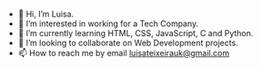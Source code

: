 - 👋 Hi, I’m Luisa.
- 👀 I’m interested in working for a Tech Company.
- 🌱 I’m currently learning HTML, CSS, JavaScript, C and Python.
- 💞️ I’m looking to collaborate on Web Development projects.
- 📫 How to reach me by email luisateixeirauk@gmail.com

<!---
Luisaphysics22/Luisaphysics22 is a ✨ special ✨ repository because its `README.md` (this file) appears on your GitHub profile.
You can click the Preview link to take a look at your changes.
--->
